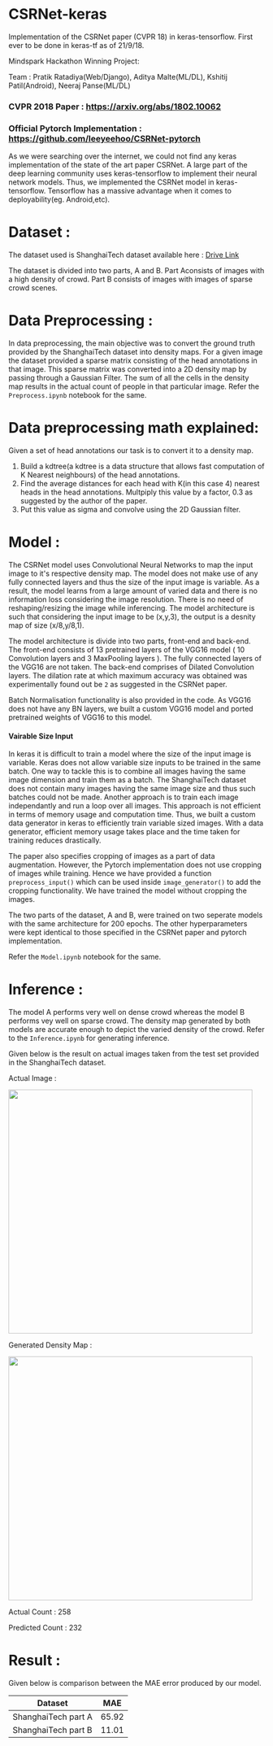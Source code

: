 # CSRNet-keras
Implementation of the CSRNet paper (CVPR 18) in keras-tensorflow. First ever to be done in keras-tf as of 21/9/18.

Mindspark Hackathon Winning Project:

Team : Pratik Ratadiya(Web/Django), Aditya Malte(ML/DL), Kshitij Patil(Android), Neeraj Panse(ML/DL)

### CVPR 2018 Paper : https://arxiv.org/abs/1802.10062

### Official Pytorch Implementation : https://github.com/leeyeehoo/CSRNet-pytorch

As we were searching over the internet, we could not find any keras implementation of the state of the art paper CSRNet. A large part of the deep learning community uses keras-tensorflow to implement their neural network models. Thus, we implemented the CSRNet model in keras-tensorflow. Tensorflow has a massive advantage when it comes to deployability(eg. Android,etc).

# Dataset :
The dataset used is ShanghaiTech dataset available here : [Drive Link](https://drive.google.com/file/d/16dhJn7k4FWVwByRsQAEpl9lwjuV03jVI/view)

The dataset is divided into two parts, A and B. Part Aconsists of images with a high density of crowd. Part B consists of images with images of sparse crowd scenes.   

# Data Preprocessing  :
In data preprocessing, the main objective was to convert the ground truth provided by the ShanghaiTech dataset into density maps. For a given image the dataset provided a sparse matrix consisting of the head annotations in that image. This sparse matrix was converted into a 2D density map by passing through a Gaussian Filter. The sum of all the cells in the density map results in the actual count of people in that particular image. Refer the `Preprocess.ipynb` notebook for the same.

# Data preprocessing math explained:
Given a set of head annotations our task is to convert it to a density map.
1) Build a kdtree(a kdtree is a data structure that allows fast computation of K Nearest neighbours) of the head annotations.
2) Find the average distances for each head with K(in this case 4) nearest heads in the head annotations. Multpiply this value by a    factor, 0.3 as suggested by the author of the paper.
3) Put this value as sigma and convolve using the 2D Gaussian filter. 

# Model :
The CSRNet model uses Convolutional Neural Networks to map the input image to it's respective density map. The model does not make use of any fully connected layers and thus the size of the input image is variable. As a result, the model learns from a large amount of varied data and there is no information loss considering the image resolution. There is no need of reshaping/resizing the image while inferencing. The model architecture is such that considering the input image to be (x,y,3), the output is a desnity map of size (x/8,y/8,1).

The model architecture is divide into two parts, front-end and back-end. The front-end consists of 13 pretrained layers of the VGG16 model ( 10 Convolution layers and 3 MaxPooling layers ). The fully connected layers of the VGG16 are not taken. The back-end comprises of Dilated Convolution layers. The dilation rate at which maximum accuracy was obtained was experimentally found out be `2` as suggested in the CSRNet paper.

Batch Normalisation functionality is also provided in the code. As VGG16 does not have any BN layers, we built a custom VGG16 model and ported pretrained weights of VGG16 to this model.


#### Vairable Size Input
In keras it is difficult to train a model where the size of the input image is variable. Keras does not allow variable size inputs to be trained in the same batch. One way to tackle this is to combine all images having the same image dimension and train them as a batch. The ShanghaiTech dataset does not contain many images having the same image size and thus such batches could not be made. Another approach is to train each image independantly and run a loop over all images. This approach is not efficient in terms of memory usage and computation time. Thus, we built a custom data generator in keras to efficiently train variable sized images. With a data generator, efficient memory usage takes place and the time taken for training reduces drastically.

The paper also specifies cropping of images as a part of data augmentation. However, the Pytorch implementation does not use cropping of images while training. Hence we have provided a function `preprocess_input()` which can be used inside `image_generator()` to add the cropping functionality. We have trained the model without cropping the images.

The two parts of the dataset, A and B, were trained on two seperate models with the same architecture for 200 epochs. The other hyperparameters were kept identical to those specified in the CSRNet paper and pytorch implementation.

Refer the `Model.ipynb` notebook for the same.

# Inference :

The model A performs very well on dense crowd whereas the model B performs vey well on sparse crowd. The density map generated by both models are accurate enough to depict the varied density of the crowd. Refer to the `Inference.ipynb` for generating inference. 

Given below is the result on actual images taken from the test set provided in the ShanghaiTech dataset.

Actual Image :

<img src="https://github.com/Neerajj9/CSRNet-keras/blob/master/test_images/IMG_105.jpg" width="480">

Generated Density Map : 

<img src="https://github.com/Neerajj9/CSRNet-keras/blob/master/results/105.jpg" width="480">

Actual Count : 258

Predicted Count : 232

# Result :

Given below is comparison between the MAE error  produced by our model. 

|       Dataset       | MAE           |  
| ------------------- | ------------- |
|ShanghaiTech part A  | 65.92         | 
|ShanghaiTech part B  | 11.01         |



